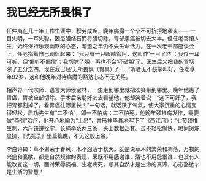 # 我已经无所畏惧了

任仲夷在几十年工作生涯中，积劳成疾，晚年病魔一个个不可抗拒地袭来—— 一目失明，一耳失聪，因患胆结石而将胆切除，胃部患癌被切去大半。但任老善悟人生，始终保持乐观幽默的心态，耄耋之年仍不失生命活力。在一次老干部座谈会上，任老指着自己调侃起来：“我只有一只眼睛管用，这叫作‘一目了然’；我仅一耳可听，但‘偏听不偏信’；我切除了胆，再也不会‘吓破胆’了。医生后又把我的胃切除了五分之四，现在我已经‘无所畏惧（胃具）’了……”听者无不鼓掌叫好。任老享年92岁，这和他晚年对待病魔的豁达心态不无关系。 

相声界一代宗师、语言大师侯宝林，一生走到哪里就把欢笑带到哪里。晚年他患了胃癌，胃被全部切除。手术后亲朋好友去看望他，他却笑着说：“这下可好了，我把胃都割掉了，看胃癌往哪里长！”一句话，就活跃了气氛，使大家沉重的心情变得轻松。启功先生有“二不怕”，即一不怕病；二不怕死。他晚年颈椎病发作，需要做“牵引”治疗，他开心地喻为“上吊”，并形神毕肖地写下了《西江月》：“七节颈椎生刺，六斤铁饼拴牢，长绳牵系两三条，头上数根活套。虽不轻松愉快，略同锻炼晨操，《洗冤录》里篇篇瞧，不见这般上吊。” 

李白诗曰：草不谢荣于春风，木不怨落于秋天。就是说草木的繁荣和凋落，万物的兴盛和衰歇，都是自然规律的表现，荣既不用感谢谁，落也不用怨恨谁，也没有人能改变这一切。面对荣辱祸福、生老病死，顺其自然才是生命的真谛，心态豁达才是生活的智慧！